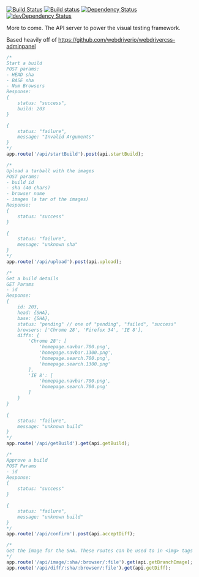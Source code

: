 [![Build Status](https://travis-ci.org/VisualTesting/api.svg?branch=master)](https://travis-ci.org/VisualTesting/api)
[![Build status](https://ci.appveyor.com/api/projects/status/g35ex5x5pmgcube8/branch/master?svg=true)](https://ci.appveyor.com/project/TheSavior/api/branch/master)
[![Dependency Status](https://david-dm.org/VisualTesting/api.svg)](https://david-dm.org/VisualTesting/api)
[![devDependency Status](https://david-dm.org/VisualTesting/api/dev-status.svg)](https://david-dm.org/VisualTesting/api#info=devDependencies)

More to come. The API server to power the visual testing framework.

Based heavily off of https://github.com/webdriverio/webdrivercss-adminpanel

```javascript
/*
Start a build
POST params:
- HEAD sha
- BASE sha
- Num Browsers
Response:
{
    status: "success",
    build: 203
}

{
    status: "failure",
    message: "Invalid Arguments"
}
*/
app.route('/api/startBuild').post(api.startBuild);

/*
Upload a tarball with the images
POST params:
- build id
- sha (40 chars)
- browser name
- images (a tar of the images)
Response:
{
    status: "success"
}

{
    status: "failure",
    message: "unknown sha"
}
*/
app.route('/api/upload').post(api.upload);

/*
Get a build details
GET Params
- id
Response:
{
    id: 203,
    head: {SHA},
    base: {SHA},
    status: "pending" // one of "pending", "failed", "success"
    browsers: ['Chrome 28', 'Firefox 34', 'IE 8'],
    diffs: {
        'Chrome 28': [
            'homepage.navbar.700.png',
            'homepage.navbar.1300.png',
            'homepage.search.700.png',
            'homepage.search.1300.png'
        ],
        'IE 8': [
            'homepage.navbar.700.png',
            'homepage.search.700.png'
        ]
    }
}

{
    status: "failure",
    message: "unknown build"
}
*/
app.route('/api/getBuild').get(api.getBuild);

/*
Approve a build
POST Params
- id
Response:
{
    status: "success"
}

{
    status: "failure",
    message: "unknown build"
}
*/
app.route('/api/confirm').post(api.acceptDiff);

/*
Get the image for the SHA. These routes can be used to in <img> tags
*/
app.route('/api/image/:sha/:browser/:file').get(api.getBranchImage);
app.route('/api/diff/:sha/:browser/:file').get(api.getDiff);
```